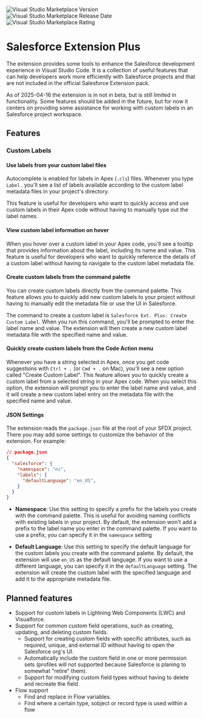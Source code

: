 ![Visual Studio Marketplace Version](https://img.shields.io/visual-studio-marketplace/v/wisefox.sf-ext-plus?link=https://marketplace.visualstudio.com/items?itemName=wisefox.sf-ext-plus) ![Visual Studio Marketplace Release Date](https://img.shields.io/visual-studio-marketplace/release-date/wisefox.sf-ext-plus?link=https://marketplace.visualstudio.com/items?itemName=wisefox.sf-ext-plus) ![Visual Studio Marketplace Rating](https://img.shields.io/visual-studio-marketplace/stars/wisefox.sf-ext-plus?link=https://marketplace.visualstudio.com/items?itemName=wisefox.sf-ext-plus)

# Salesforce Extension Plus

The extension provides some tools to enhance the Salesforce development experience in Visual Studio Code. It is a collection of useful features that can help developers work more efficiently with Salesforce projects and that are not included in the official Salesforce Extension pack.

As of 2025-04-16 the extension is in not in beta, but is still limited in functionality. Some features should be added in the future, but for now it centers on providing some assistance for working with custom labels in an Salesforce project workspace.

## Features

### Custom Labels

#### Use labels from your custom label files

Autocomplete is enabled for labels in Apex (`.cls`) files. Whenever you type `Label.` you'll see a list of labels available according to the custom label metadata files in your project's directory.

This feature is useful for developers who want to quickly access and use custom labels in their Apex code without having to manually type out the label names.

#### View custom label information on hover

When you hover over a custom label in your Apex code, you'll see a tooltip that provides information about the label, including its name and value. This feature is useful for developers who want to quickly reference the details of a custom label without having to navigate to the custom label metadata file.

#### Create custom labels from the command palette

You can create custom labels directly from the command palette. This feature allows you to quickly add new custom labels to your project without having to manually edit the metadata file or use the UI in Salesforce.

The command to create a custom label is `Salesforce Ext. Plus: Create Custom Label`. When you run this command, you'll be prompted to enter the label name and value. The extension will then create a new custom label metadata file with the specified name and value.

#### Quickly create custom labels from the Code Action menu

Whenever you have a string selected in Apex, once you get code suggestions with `Ctrl + .` (or `Cmd + .` on Mac), you'll see a new option called "Create Custom Label". This feature allows you to quickly create a custom label from a selected string in your Apex code. When you select this option, the extension will prompt you to enter the label name and value, and it will create a new custom label entry on the metadata file with the specified name and value.

#### JSON Settings

The extension reads the `package.json` file at the root of your SFDX project. There you may add some settings to customize the behavior of the extension. For example:

```json
// package.json
{
  "salesforce": {
    "namespace": "ns",
    "labels": {
      "defaultLanguage": "en_US",
    }
  }
}
```

* **Namespace**: Use this setting to specify a prefix for the labels you create with the command palette. This is useful for avoiding naming conflicts with existing labels in your project. By default, the extension won't add a prefix to the label name you enter in the command palette. If you want to use a prefix, you can specify it in the `namespace` setting

* **Default Language**: Use this setting to specify the default language for the custom labels you create with the command palette. By default, the extension will use `en_US` as the default language. If you want to use a different language, you can specify it in the `defaultLanguage` setting. The extension will create the custom label with the specified language and add it to the appropriate metadata file.

## Planned features

- Support for custom labels in Lightning Web Components (LWC) and Visualforce.
- Support for common custom field operations, such as creating, updating, and deleting custom fields.
  - Support for creating custom fields with specific attributes, such as required, unique, and external ID without having to open the Salesforce org's UI.
  - Automatically include the custom field in one or more permission sets (profiles will not supported because Salesforce is planing to somewhat "retire" them).
  - Support for modifying custom field types without having to delete and recreate the field.
- Flow support
  - Find and replace in Flow variables.
  - Find where a certain type, sobject or record type is used within a flow
